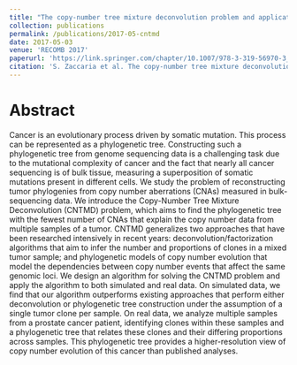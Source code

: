 ```yaml
---
title: "The copy-number tree mixture deconvolution problem and applications to multi-sample bulk sequencing tumor data"
collection: publications
permalink: /publications/2017-05-cntmd
date: 2017-05-03
venue: 'RECOMB 2017'
paperurl: 'https://link.springer.com/chapter/10.1007/978-3-319-56970-3_20'
citation: 'S. Zaccaria et al. The copy-number tree mixture deconvolution problem and applications to multi-sample bulk sequencing tumor data. International Conference on Research in Computational Molecular Biology (RECOMB 2017). Springer, 2017.'
---
```


# Abstract

Cancer is an evolutionary process driven by somatic mutation. This process can be represented as a phylogenetic tree. Constructing such a phylogenetic tree from genome sequencing data is a challenging task due to the mutational complexity of cancer and the fact that nearly all cancer sequencing is of bulk tissue, measuring a superposition of somatic mutations present in different cells. We study the problem of reconstructing tumor phylogenies from copy number aberrations (CNAs) measured in bulk-sequencing data. We introduce the Copy-Number Tree Mixture Deconvolution (CNTMD) problem, which aims to find the phylogenetic tree with the fewest number of CNAs that explain the copy number data from multiple samples of a tumor. CNTMD generalizes two approaches that have been researched intensively in recent years: deconvolution/factorization algorithms that aim to infer the number and proportions of clones in a mixed tumor sample; and phylogenetic models of copy number evolution that model the dependencies between copy number events that affect the same genomic loci. We design an algorithm for solving the CNTMD problem and apply the algorithm to both simulated and real data. On simulated data, we find that our algorithm outperforms existing approaches that perform either deconvolution or phylogenetic tree construction under the assumption of a single tumor clone per sample. On real data, we analyze multiple samples from a prostate cancer patient, identifying clones within these samples and a phylogenetic tree that relates these clones and their differing proportions across samples. This phylogenetic tree provides a higher-resolution view of copy number evolution of this cancer than published analyses.
